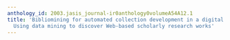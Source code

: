 ```yaml
---
anthology_id: 2003.jasis_journal-ir0anthology0volumeA54A12.1
title: 'Bibliomining for automated collection development in a digital library setting:
  Using data mining to discover Web-based scholarly research works'
---
```

